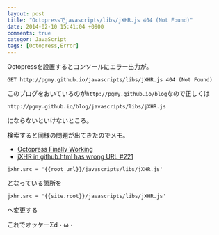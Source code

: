 ```yaml
---
layout: post
title: "Octopressでjavascripts/libs/jXHR.js 404 (Not Found)"
date: 2014-02-10 15:41:04 +0900
comments: true
categor: JavaScript
tags: [Octopress,Error]
---
```


Octopressを設置するとコンソールにエラー出力が。

```
GET http://pgmy.github.io/javascripts/libs/jXHR.js 404 (Not Found) 
```

このブログをおいているのが`http://pgmy.github.io/blog`なので正しくは

```
http://pgmy.github.io/blog/javascripts/libs/jXHR.js
```
にならないといけないところ。

検索すると同様の問題が出てきたのでメモ。
- [Octopress Finally Working](http://giskou.com/blog/octopress-finally-working/)
- [jXHR in github.html has wrong URL #221](https://github.com/imathis/octopress/issues/221)  

```
jxhr.src = '{{root_url}}/javascripts/libs/jXHR.js'
```

となっている箇所を

```
jxhr.src = '{{site.root}}/javascripts/libs/jXHR.js'
```

へ変更する

これでオッケーΣd・ω・